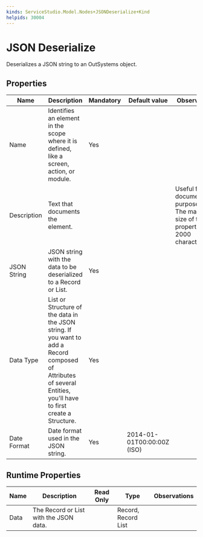 ```yaml
---
kinds: ServiceStudio.Model.Nodes+JSONDeserialize+Kind
helpids: 30004
---
```


# JSON Deserialize

Deserializes a JSON string to an OutSystems object.  

## Properties

<table markdown="1">
<thead>
<tr>
<th>Name</th>
<th>Description</th>
<th>Mandatory</th>
<th>Default value</th>
<th>Observations</th>
</tr>
</thead>
<tbody>
<tr>
<td title="Name">Name</td>
<td>Identifies an element in the scope where it is defined, like a screen, action, or module.</td>
<td>Yes</td>
<td></td>
<td></td>
</tr>
<tr>
<td title="Description">Description</td>
<td>Text that documents the element.</td>
<td></td>
<td></td>
<td>Useful for documentation purpose.<br/>The maximum size of this property is 2000 characters.</td>
</tr>
<tr>
<td title="JSON String">JSON String</td>
<td>JSON string with the data to be deserialized to a Record or List.</td>
<td>Yes</td>
<td></td>
<td></td>
</tr>
<tr>
<td title="Data Type">Data Type</td>
<td>List or Structure of the data in the JSON string. If you want to add a Record composed of Attributes of several Entities, you'll have to first create a Structure. </td>
<td>Yes</td>
<td></td>
<td></td>
</tr>
<tr>
<td title="Date Format">Date Format</td>
<td>Date format used in the JSON string.</td>
<td>Yes</td>
<td>2014-01-01T00:00:00Z (ISO)</td>
<td></td>
</tr>
</tbody>
</table>

## Runtime Properties

<table markdown="1">
<thead>
<tr>
<th>Name</th>
<th>Description</th>
<th>Read Only</th>
<th>Type</th>
<th>Observations</th>
</tr>
</thead>
<tbody>
<tr>
<td>Data</td>
<td>The Record or List with the JSON data.</td>
<td></td>
<td>Record, Record List</td>
<td></td>
</tr>
</tbody>
</table>

